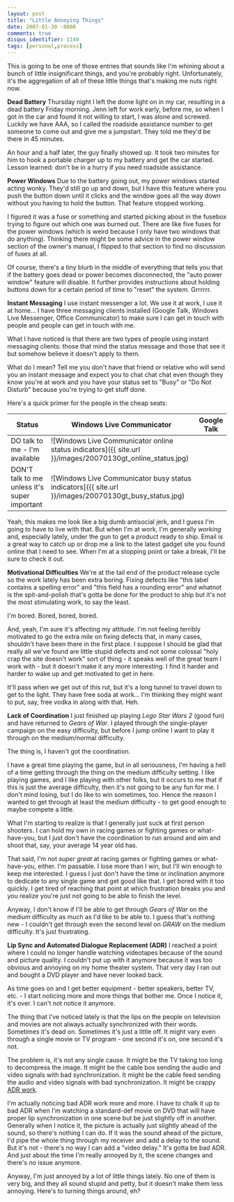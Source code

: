 ```yaml
---
layout: post
title: "Little Annoying Things"
date: 2007-01-30 -0800
comments: true
disqus_identifier: 1140
tags: [personal,process]
---
```

This is going to be one of those entries that sounds like I'm whining
about a bunch of little insignificant things, and you're probably right.
Unfortunately, it's the aggregation of all of these little things that's
making me nuts right now.

 **Dead Battery**
 Thursday night I left the dome light on in my car, resulting in a dead
battery Friday morning. Jenn left for work early, before me, so when I
got in the car and found it not willing to start, I was alone and
screwed. Luckily we have AAA, so I called the roadside assistance number
to get someone to come out and give me a jumpstart. They told me they'd
be there in 45 minutes.

 An hour and a half later, the guy finally showed up. It took two
minutes for him to hook a portable charger up to my battery and get the
car started. Lesson learned: don't be in a hurry if you need roadside
assistance.

 **Power Windows**
 Due to the battery going out, my power windows started acting wonky.
They'd still go up and down, but I have this feature where you push the
button down until it clicks and the window goes all the way down without
you having to hold the button. That feature stopped working.

 I figured it was a fuse or something and started picking about in the
fusebox trying to figure out which one was burned out. There are like
five fuses for the power windows (which is weird because I only have two
windows that do anything). Thinking there might be some advice in the
power window section of the owner's manual, I flipped to that section to
find no discussion of fuses at all.

 Of course, there's a tiny blurb in the middle of everything that tells
you that if the battery goes dead or power becomes disconnected, the
"auto power window" feature will disable. It further provides
instructions about holding buttons down for a certain period of time to
"reset" the system. Grrrrrr.

 **Instant Messaging**
 I use instant messenger a lot. We use it at work, I use it at home... I
have three messaging clients installed (Google Talk, Windows Live
Messenger, Office Communicator) to make sure I can get in touch with
people and people can get in touch with me.

 What I have noticed is that there are two types of people using instant
messaging clients: those that mind the status message and those that see
it but somehow believe it doesn't apply to them.

 What do I mean? Tell me you don't have that friend or relative who will
send you an instant message and expect you to chat chat chat even though
they know you're at work and you have your status set to "Busy" or "Do
Not Disturb" because you're trying to get stuff done.

 Here's a quick primer for the people in the cheap seats:

| Status | Windows Live Communicator | Google Talk |
| --- | --- | --- |
| DO talk to me - I'm available | ![Windows Live Communicator online status indicators]({{ site.url }}/images/20070130gt_online_status.jpg) |
| DON'T talk to me unless it's super important | ![Windows Live Communicator busy status indicators]({{ site.url }}/images/20070130gt_busy_status.jpg) |

 Yeah, this makes me look like a big dumb antisocial jerk, and I guess
I'm going to have to live with that. But when I'm at work, I'm generally
*working* and, especially lately, under the gun to get a product ready
to ship. Email is a great way to catch up or drop me a link to the
latest gadget site you found online that I need to see. When I'm at a
stopping point or take a break, I'll be sure to check it out.

 **Motivational Difficulties**
 We're at the tail end of the product release cycle so the work lately
has been extra boring. Fixing defects like "this label contains a
spelling error" and "this field has a rounding error" and whatnot is the
spit-and-polish that's gotta be done for the product to ship but it's
not the most stimulating work, to say the least.

 I'm bored. Bored, bored, bored.

 And, yeah, I'm sure it's affecting my attitude. I'm not feeling
terribly motivated to go the extra mile on fixing defects that, in many
cases, shouldn't have been there in the first place. I suppose I should
be glad that really all we've found are little stupid defects and not
some colossal "holy crap the site doesn't work" sort of thing - it
speaks well of the great team I work with - but it doesn't make it any
more interesting. I find it harder and harder to wake up and get
motivated to get in here.

 It'll pass when we get out of this rut, but it's a long tunnel to
travel down to get to the light. They have free soda at work... I'm
thinking they might want to put, say, free vodka in along with that.
Heh.

 **Lack of Coordination**
 I just finished up playing *Lego Star Wars 2* (good fun) and have
returned to *Gears of War*. I played through the single-player campaign
on the easy difficulty, but before I jump online I want to play it
through on the medium/normal difficulty.

 The thing is, I haven't got the coordination.

 I have a great time playing the game, but in all seriousness, I'm
having a hell of a time getting through the thing on the medium
difficulty setting. I like playing games, and I like playing with other
folks, but it occurs to me that if this is just the average difficulty,
then it's not going to be any fun for me. I don't mind losing, but I do
like to win sometimes, too. Hence the reason I wanted to get through at
least the medium difficulty - to get good enough to maybe compete a
little.

 What I'm starting to realize is that I generally just suck at first
person shooters. I can hold my own in racing games or fighting games or
what-have-you, but I just don't have the coordination to run around and
aim and shoot that, say, your average 14 year old has.

 That said, I'm not *super great* at racing games or fighting games or
what-have-you, either. I'm passable. I lose more than I win, but I'll
win enough to keep me interested. I guess I just don't have the time or
inclination anymore to dedicate to any single game and get good like
that. I get bored with it too quickly. I get tired of reaching that
point at which frustration breaks you and you realize you're just not
going to be able to finish the level.

 Anyway, I don't know if I'll be able to get through *Gears of War* on
the medium difficulty as much as I'd like to be able to. I guess that's
nothing new - I couldn't get through even the second level on *GRAW* on
the medium difficulty. It's just frustrating.

 **Lip Sync and Automated Dialogue Replacement (ADR)**
 I reached a point where I could no longer handle watching videotapes
because of the sound and picture quality. I couldn't put up with it
anymore because it was too obvious and annoying on my home theater
system. That very day I ran out and bought a DVD player and have never
looked back.

 As time goes on and I get better equipment - better speakers, better
TV, etc. - I start noticing more and more things that bother me. Once I
notice it, it's over. I can't not notice it anymore.

 The thing that I've noticed lately is that the lips on the people on
television and movies are not always actually synchronized with their
words. Sometimes it's dead on. Sometimes it's just a little off. It
might vary even through a single movie or TV program - one second it's
on, one second it's not.

 The problem is, it's not any single cause. It might be the TV taking
too long to decompress the image. It might be the cable box sending the
audio and video signals with bad synchronization. It might be the cable
feed sending the audio and video signals with bad synchronization. It
might be crappy [ADR
work](http://en.wikipedia.org/wiki/Automated_Dialogue_Replacement).

 I'm actually noticing bad ADR work more and more. I have to chalk it up
to bad ADR when I'm watching a standard-def movie on DVD that will have
proper lip synchronization in one scene but be just slightly off in
another. Generally when I notice it, the picture is actually just
slightly ahead of the sound, so there's nothing I can do. If it was the
sound ahead of the picture, I'd pipe the whole thing through my receiver
and add a delay to the sound. But it's not - there's no way I can add a
"video delay." It's gotta be bad ADR. And just about the time I'm really
annoyed by it, the scene changes and there's no issue anymore.

 Anyway, I'm just annoyed by a lot of little things lately. No one of
them is very big, and they all sound stupid and petty, but it doesn't
make them less annoying. Here's to turning things around, eh?
